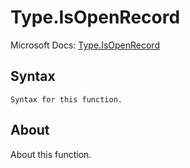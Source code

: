 # Type.IsOpenRecord

Microsoft Docs: [Type.IsOpenRecord](https://docs.microsoft.com/en-us/powerquery-m/type-isopenrecord)

## Syntax

```
Syntax for this function.
```

## About

About this function.

